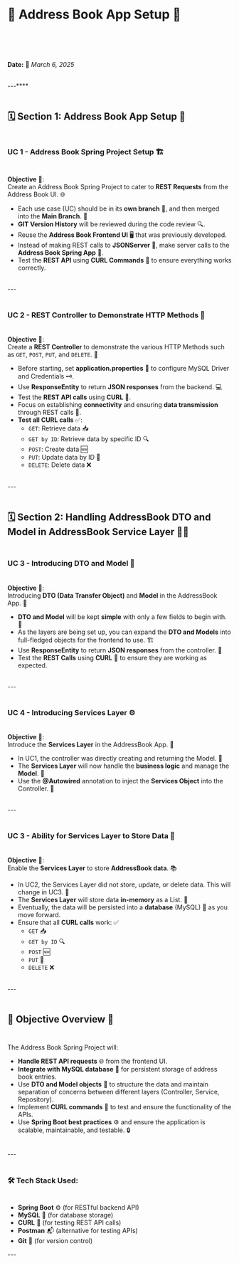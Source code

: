 # 📖 **Address Book App Setup** 📱<br><br><br>

**Date:** 📅 _March 6, 2025_<br><br>

---****<br><br>

## 🗓️ **Section 1: Address Book App Setup** 🔧<br><br>

### **UC 1 - Address Book Spring Project Setup** 🏗️<br><br>

**Objective** 🎯:  <br>
Create an Address Book Spring Project to cater to **REST Requests** from the Address Book UI. 🌐<br>

- Each use case (UC) should be in its **own branch** 🌱, and then merged into the **Main Branch**. 🌳<br>
- **GIT Version History** will be reviewed during the code review 🔍.<br>
- Reuse the **Address Book Frontend UI** 🖥️ that was previously developed.<br>
- Instead of making REST calls to **JSONServer** 📡, make server calls to the **Address Book Spring App** 🚀.<br>
- Test the **REST API** using **CURL Commands** 📝 to ensure everything works correctly.<br><br>

---<br><br>

### **UC 2 - REST Controller to Demonstrate HTTP Methods** 🔧<br><br>

**Objective** 🎯:  <br>
Create a **REST Controller** to demonstrate the various HTTP Methods such as `GET`, `POST`, `PUT`, and `DELETE`. 🔄<br>

- Before starting, set **application.properties** 🔑 to configure MySQL Driver and Credentials 🗝️.<br>
- Use **ResponseEntity** to return **JSON responses** from the backend. 💻<br>
- Test the **REST API calls** using **CURL** 📡.<br>
- Focus on establishing **connectivity** and ensuring **data transmission** through REST calls 💬.<br>
- **Test all CURL calls** ✅:  <br>
  - `GET`: Retrieve data 📥<br>
  - `GET by ID`: Retrieve data by specific ID 🔍<br>
  - `POST`: Create data 🆕<br>
  - `PUT`: Update data by ID 🔄<br>
  - `DELETE`: Delete data ❌<br><br>

---<br><br>

## 🗓️ **Section 2: Handling AddressBook DTO and Model in AddressBook Service Layer** 🧑‍💻<br><br>

### **UC 3 - Introducing DTO and Model** 📑<br><br>

**Objective** 🎯:  <br>
Introducing **DTO (Data Transfer Object)** and **Model** in the AddressBook App. 🧾<br>

- **DTO and Model** will be kept **simple** with only a few fields to begin with. 🧩<br>
- As the layers are being set up, you can expand the **DTO and Models** into full-fledged objects for the frontend to use. 🏗️<br>
- Use **ResponseEntity** to return **JSON responses** from the controller. 💬<br>
- Test the **REST Calls** using **CURL** 🧪 to ensure they are working as expected.<br><br>

---<br><br>

### **UC 4 - Introducing Services Layer** ⚙️<br><br>

**Objective** 🎯:  <br>
Introduce the **Services Layer** in the AddressBook App. 🏢<br>

- In UC1, the controller was directly creating and returning the Model. 📝<br>
- The **Services Layer** will now handle the **business logic** and manage the **Model**. 💼<br>
- Use the **@Autowired** annotation to inject the **Services Object** into the Controller. 🧩<br><br>

---<br><br>

### **UC 3 - Ability for Services Layer to Store Data** 💾<br><br>

**Objective** 🎯:  <br>
Enable the **Services Layer** to store **AddressBook data**. 📚<br>

- In UC2, the Services Layer did not store, update, or delete data. This will change in UC3. 🔄<br>
- The **Services Layer** will store data **in-memory** as a List. 🧠<br>
- Eventually, the data will be persisted into a **database** (MySQL) 💾 as you move forward.<br>
- Ensure that all **CURL calls** work: ✅<br>
  - `GET` 📥<br>
  - `GET by ID` 🔍<br>
  - `POST` 🆕<br>
  - `PUT` 🔄<br>
  - `DELETE` ❌<br><br>

---<br><br>

## 🎯 **Objective Overview** 📌<br><br>

The Address Book Spring Project will:<br>

- **Handle REST API requests** 🌐 from the frontend UI.<br>
- **Integrate with MySQL database** 💾 for persistent storage of address book entries.<br>
- Use **DTO and Model objects** 🧾 to structure the data and maintain separation of concerns between different layers (Controller, Service, Repository).<br>
- Implement **CURL commands** 📝 to test and ensure the functionality of the APIs.<br>
- Use **Spring Boot best practices** ⚙️ and ensure the application is scalable, maintainable, and testable. 🔒<br><br>

---<br><br>

### 🛠️ **Tech Stack Used**:<br><br>

- **Spring Boot** ⚙️ (for RESTful backend API)<br>
- **MySQL** 💾 (for database storage)<br>
- **CURL** 🧪 (for testing REST API calls)<br>
- **Postman** 📬 (alternative for testing APIs)<br>
- **Git** 🦠 (for version control)<br>

---<br><br>

